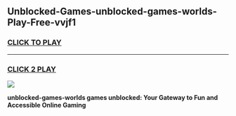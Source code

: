 
## Unblocked-Games-unblocked-games-worlds-Play-Free-vvjf1
<h3>
<a href="https://premium76.site?title=unblocked-games-worlds&ref=19M">CLICK TO PLAY</a></h3>
<hr>

<h3>
<a href="https://premium76.site?title=unblocked-games-worlds&ref=19M">CLICK 2 PLAY</a>
  
</h3>

<a href="https://premium76.site?title=unblocked-games-worlds&ref=19M"><img src="https://clearcache.store/games.png"></a>


**unblocked-games-worlds games unblocked: Your Gateway to Fun and Accessible Online Gaming**
